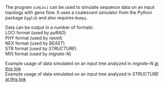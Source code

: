 The program `simLoci` can be used to simulate sequence data on an input topology with gene flow. It uses a coalescent simulator from the Python package `Egglib` and also requires `Numpy`. 

Data can be output in a number of formats:  
     LOCI format (used by _pyRAD_)  
     PHY format (used by _raxml_)  
     NEX format (used by _BEAST_)  
     STR format (used by _STRUCTURE_)  
     MIG format (used by _migrate-N_)    

Example usage of data simulated on an input tree analyzed in _migrate-N_ [at this link](...)  
Example usage of data simulated on an input tree analyzed in _STRUCTURE_ [at this link](...)  

